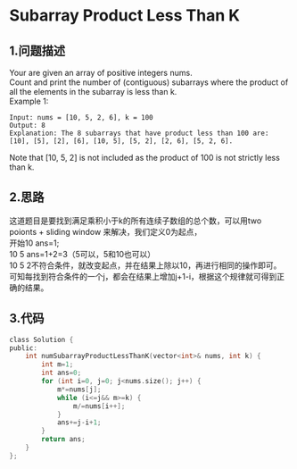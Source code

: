 Subarray Product Less Than K
===

1.问题描述
---

Your are given an array of positive integers nums.<br>
Count and print the number of (contiguous) subarrays where the product of all the elements in the subarray is less than k.<br>
Example 1:

```
Input: nums = [10, 5, 2, 6], k = 100
Output: 8
Explanation: The 8 subarrays that have product less than 100 are: [10], [5], [2], [6], [10, 5], [5, 2], [2, 6], [5, 2, 6].
```

Note that [10, 5, 2] is not included as the product of 100 is not strictly less than k.

2.思路
---

这道题目是要找到满足乘积小于k的所有连续子数组的总个数，可以用two poionts + sliding window 来解决，我们定义0为起点，<br>
开始10 ans=1;<br>
10 5 ans=1+2=3（5可以，5和10也可以）<br>
10 5 2不符合条件，就改变起点，并在结果上除以10，再进行相同的操作即可。<br>
可知每找到符合条件的一个j，都会在结果上增加j+1-i，根据这个规律就可得到正确的结果。

3.代码
---

```c
class Solution {
public:
    int numSubarrayProductLessThanK(vector<int>& nums, int k) {
        int m=1;
        int ans=0;
        for (int i=0, j=0; j<nums.size(); j++) {
            m*=nums[j];
            while (i<=j&& m>=k) {
                m/=nums[i++];
            }
            ans+=j-i+1;
        }
        return ans;
    }
};
```
